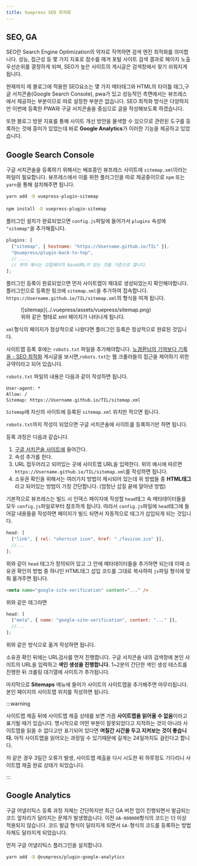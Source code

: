 ```yaml
---
title: Vuepress SEO 최적화
---
```


## SEO, GA

SEO란 Search Engine Optimization의 약자로 직역하면 검색 엔진 최적화를 의미합니다. 성능, 접근성 등 몇 가지 지표로 점수를 매겨 포털 사이트 검색 결과로 페이지 노출 우선순위를 결정하게 되며, SEO가 높은 사이트의 게시글은 검색창에서 찾기 쉬워지게 됩니다.

현재까지 제 블로그에 적용한 SEO요소는 몇 가지 메타태그와 HTML의 타이틀 태그,구글 서치콘솔(Google Search Console), pwa가 있고 성능적인 측면에서는 뷰프레스에서 제공하는 부분이므로 따로 설정한 부분은 없습니다. SEO 최적화 방식은 다양하지만 이번에 등록한 PWA와 구글 서치콘솔을 중심으로 글을 작성해보도록 하겠습니다.

또한 블로그 방문 지표를 통해 사이트 개선 방안을 물색할 수 있으므로 관련된 도구를 등록하는 것에 흥미가 있었는데 바로 **Google Analytics**가 이러한 기능을 제공하고 있었습니다.

## Google Search Console

구글 서치콘솔을 등록하기 위해서는 배포중인 뷰프레스 사이트에 `sitemap.xml`이라는 파일이 필요합니다. 뷰프레스에서 이를 위한 플러그인을 따로 제공중이므로 `npm` 또는 `yarn`을 통해 설치해주면 됩니다.

```sh
yarn add -D vuepress-plugin-sitemap

npm install -D vuepress-plugin-sitemap
```

플러그인 설치가 완료되었으면 `config.js`파일에 들어가서 `plugins` 속성에 `"sitemap"`을 추가해줍니다.

```js
plugins: [
  ["sitemap", { hostname: "https://Username.github.io/TIL" }],
  "@vuepress/plugin-back-to-top",
  // ....
  // 위의 예시는 깃헙페이지 baseURL이 있는 것을 기준으로 합니다.
];
```

플러그인 등록이 완료되었으면 먼저 사이트맵이 제대로 생성되었는지 확인해야합니다. 플러그인으로 등록한 링크에 `sitemap.xml`을 추가하여 접속합니다. `https://Username.github.io/TIL/sitemap.xml`의 형식을 띠게 됩니다.

<figure>
![sitemap](../.vuepress/assets/vuepress/sitemap.png)
<figcaption>
위와 같은 형태로 xml 페이지가 나타나게 됩니다.
</figcaption>
</figure>

`xml`형식의 페이지가 정상적으로 나왔다면 플러그인 등록은 정상적으로 완료된 것입니다.

사이트맵 등록 후에는 `robots.txt` 파일을 추가해야합니다. [노경환님의 기억보다 기록을 - SEO 최적화](https://kyounghwan01.github.io/blog/Vue/vuepress/seo/#sitemap) 게시글을 보시면,`robots.txt`는 웹 크롤러들의 접근을 제어하기 위한 규약이라고 되어 있습니다.

`robots.txt` 파일의 내용은 다음과 같이 작성하면 됩니다.

```
User-agent: *
Allow: /
Sitemap: https://Username.github.io/TIL/sitemap.xml
```

`Sitemap`에 자신의 사이트에 등록된 `sitemap.xml` 위치만 적으면 됩니다.

`robots.txt`까지 작성이 되었으면 구글 서치콘솔에 사이트를 등록하기만 하면 됩니다.

등록 과정은 다음과 같습니다.

1. [구글 서치콘솔 사이트에](https://search.google.com/search-console/about) 들어간다.
2. 속성 추가를 한다.
3. URL 접두어라고 되어있는 곳에 사이트맵 URL을 입력한다. 위의 예시에 따르면 `https://Username.github.io/TIL/sitemap.xml`를 작성하면 됩니다.
4. 소유권 확인을 위해서는 여러가지 방법이 제시되어 있는데 위 방법들 중 **HTML태그**라고 되어있는 방법이 가장 간단합니다. (엄청난 삽질 끝에 알아낸 방법)

기본적으로 뷰프레스는 빌드 시 인덱스 페이지에 작성할 `head`태그 속 메타데이터들을 모두 `config.js`파일로부터 참조하게 됩니다. 따라서 `config.js`파일에 `head`태그에 들어갈 내용들을 작성하면 페이지가 빌드 되면서 자동적으로 태그가 삽입되게 되는 것입니다.

```js
head: [
  ["link", { rel: "shortcut icon", href: "./favicon.ico" }],
  //...
];
```

위와 같이 `head` 태그가 정의되어 있고 그 안에 메타데이터들을 추가하면 되는데 이때 소유권 확인의 방법 중 하나인 HTML태그 삽입 코드를 그대로 복사하여 `js`파일 형식에 맞춰 옮겨주면 됩니다.

```html
<meta name="google-site-verification" content="..." />
```

위와 같은 태그라면

```js
head: [
  ["meta", { name: "google-site-verification", content: "..." }],
  //...
];
```

위와 같은 방식으로 옮겨 작성하면 됩니다.

소유권 확인 뒤에는 URL검사를 먼저 진행합니다. 구글 서치콘솔 내의 검색창에 본인 사이트의 URL을 입력하고 **색인 생성을 진행합니다.** 1~2분의 간단한 색인 생성 테스트를 진행한 뒤 크롤링 대기열에 사이트가 추가됩니다.

마지막으로 **Sitemaps** 메뉴에 들어가 사이트의 사이트맵을 추가해주면 마무리됩니다. 본인 페이지의 사이트맵 위치를 작성하면 됩니다.

:::warning

사이트맵 제출 뒤에 사이트맵 제출 상태를 보면 가끔 **사이트맵을 읽어올 수 없음**이라고 표기될 때가 있습니다. 명시적으로 어떤 부분이 잘못되었다고 지적하는 것이 아니라 사이트맵을 읽을 수 없다고만 표기되어 있다면 **며칠간 시간을 두고 지켜보는 것이 좋습니다.** 아직 사이트맵을 읽어오는 과정일 수 있기때문에 길게는 24일까지도 걸린다고 합니다.

저 같은 경우 3일간 오류가 발생, 사이트맵 제출을 다시 시도한 뒤 하루정도 기다리니 사이트맵 제출 완료 상태가 되었습니다.

:::

## Google Analytics

구글 어낼리틱스 등록 과정 자체는 간단하지만 최근 GA 버전 업이 진행되면서 발급되는 코드 앞자리가 달라지는 문제가 발생했습니다. 이전 `UA-000000`형식의 코드는 더 이상 적용되지 않습니다. 코드 발급 형식이 달라지게 되면서 `GA-`형식의 코드를 등록하는 방법 자체도 달라지게 되었습니다.

먼저 구글 어낼리틱스 플러그인을 설치합니다.

```sh
yarn add -D @vuepress/plugin-google-analytics
```
